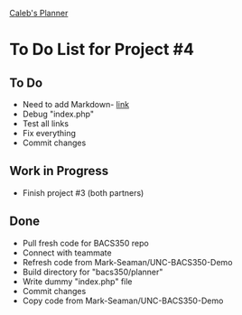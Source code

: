 [Caleb's Planner](index.php)


# To Do List for Project #4


## To Do
* Need to add Markdown- [link](https://unco-bacs.org/bacs350/pattern/markdown/)
* Debug "index.php"
* Test all links
* Fix everything
* Commit changes

## Work in Progress
* Finish project #3 (both partners)


## Done
* Pull fresh code for BACS350 repo
* Connect with teammate
* Refresh code from Mark-Seaman/UNC-BACS350-Demo
* Build directory for "bacs350/planner"
* Write dummy "index.php" file
* Commit changes
* Copy code from Mark-Seaman/UNC-BACS350-Demo


